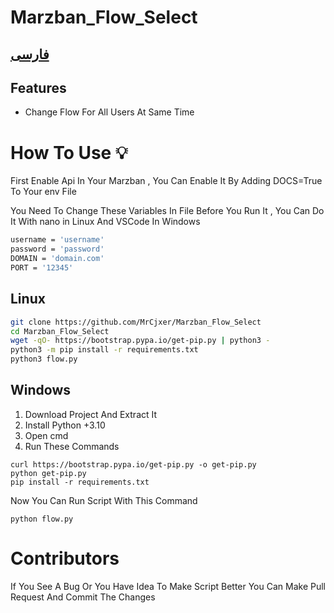 # Marzban_Flow_Select

<h2><a href="./README-fa.md">
	فارسی
	</a></h2>

## Features
- Change Flow For All Users At Same Time

# How To Use 💡

First Enable Api In Your Marzban , 
You Can Enable It By Adding DOCS=True To Your env File

You Need To Change These Variables In File Before You Run It , You Can Do It With nano in Linux And VSCode In Windows

```bash
username = 'username'
password = 'password'
DOMAIN = 'domain.com'
PORT = '12345'
```

## Linux

```bash
git clone https://github.com/MrCjxer/Marzban_Flow_Select
cd Marzban_Flow_Select
wget -qO- https://bootstrap.pypa.io/get-pip.py | python3 -
python3 -m pip install -r requirements.txt
python3 flow.py
```

## Windows
1. Download Project And Extract It 
2. Install Python +3.10
3. Open cmd
4. Run These Commands
```
curl https://bootstrap.pypa.io/get-pip.py -o get-pip.py
python get-pip.py
pip install -r requirements.txt
```
Now You Can Run Script With This Command
```
python flow.py
```

# Contributors
If You See A Bug Or You Have Idea To Make Script Better You Can Make Pull Request And Commit The Changes

